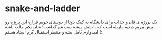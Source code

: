 # snake-and-ladder
یک پروژه ی فان و جذاب برای دانشگاه
به کمک دوتا از دوستای خوبم قراره این پروژه رو پیش ببریم
قضیه مارپله است که داخلش میشه بمب هم گذاشت! شاید یکم جالب باشه
امیدوارم کامل بشه و منتظر استقبال گرم استاد هستم 
(:
